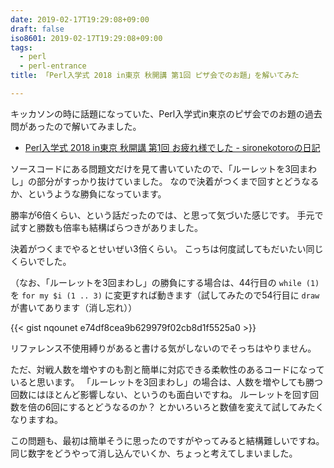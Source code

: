 ```yaml
---
date: 2019-02-17T19:29:08+09:00
draft: false
iso8601: 2019-02-17T19:29:08+09:00
tags:
  - perl
  - perl-entrance
title: 「Perl入学式 2018 in東京 秋開講 第1回 ピザ会でのお題」を解いてみた

---
```


キッカソンの時に話題になっていた、Perl入学式in東京のピザ会でのお題の過去問があったので解いてみました。

- [Perl入学式 2018 in東京 秋開講 第1回 お疲れ様でした - sironekotoroの日記](http://sironekotoro.hateblo.jp/entry/2018/10/28/122711)

ソースコードにある問題文だけを見て書いていたので、「ルーレットを3回まわし」の部分がすっかり抜けていました。
なので決着がつくまで回すとどうなるか、というような勝負になっています。

勝率が6倍くらい、という話だったのでは、と思って気づいた感じです。
手元で試すと勝数も倍率も結構ばらつきがありました。

決着がつくまでやるとせいぜい3倍くらい。
こっちは何度試してもだいたい同じくらいでした。

（なお、「ルーレットを3回まわし」の勝負にする場合は、44行目の `while (1)` を `for my $i (1 .. 3)` に変更すれば動きます（試してみたので54行目に `draw` が書いてあります（消し忘れ））

{{< gist nqounet e74df8cea9b629979f02cb8d1f5525a0 >}}

リファレンス不使用縛りがあると書ける気がしないのでそっちはやりません。

ただ、対戦人数を増やすのも割と簡単に対応できる柔軟性のあるコードになっていると思います。
「ルーレットを3回まわし」の場合は、人数を増やしても勝つ回数にはほとんど影響しない、というのも面白いですね。
ルーレットを回す回数を倍の6回にするとどうなるのか？
とかいろいろと数値を変えて試してみたくなりますね。

この問題も、最初は簡単そうに思ったのですがやってみると結構難しいですね。
同じ数字をどうやって消し込んでいくか、ちょっと考えてしまいました。
